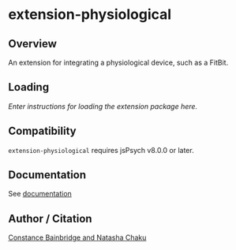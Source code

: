 # extension-physiological

## Overview

An extension for integrating a physiological device, such as a FitBit.

## Loading

*Enter instructions for loading the extension package here.*

## Compatibility

`extension-physiological` requires jsPsych v8.0.0 or later.

## Documentation

See [documentation](/extension-physiological/README.md)

## Author / Citation

[Constance Bainbridge and Natasha Chaku](https://github.com/conbainbridge)